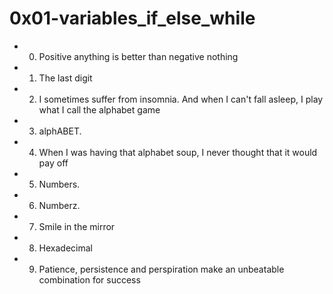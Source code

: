 # 0x01-variables_if_else_while
* 0. Positive anything is better than negative nothing
* 1. The last digit
* 2. I sometimes suffer from insomnia. And when I can't fall asleep, I play what I call the alphabet game
* 3. alphABET.
* 4. When I was having that alphabet soup, I never thought that it would pay off
* 5. Numbers.
* 6. Numberz.
* 7. Smile in the mirror
* 8. Hexadecimal
* 9. Patience, persistence and perspiration make an unbeatable combination for success 
